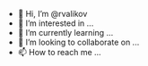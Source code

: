 - 👋 Hi, I’m @rvalikov
- 👀 I’m interested in ...
- 🌱 I’m currently learning ...
- 💞️ I’m looking to collaborate on ...
- 📫 How to reach me ...

<!---
rvalikov/rvalikov is a ✨ special ✨ repository because its `README.md` (this file) appears on your GitHub profile.
You can click the Preview link to take a look at your changes.
--->
